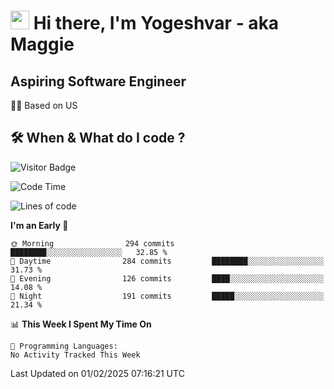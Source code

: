 <h1><img src="https://emojis.slackmojis.com/emojis/images/1531849430/4246/blob-sunglasses.gif?1531849430" width="30"/> Hi there, I'm Yogeshvar - aka Maggie</h1>

## Aspiring Software Engineer
🏂🏻  Based on US 

## 🛠 When & What do I code ?  

![Visitor Badge](https://visitor-badge.feriirawann.repl.co?username=yogeshvar&repo=yogeshvar&label=Visitors&style=plastic&color=%23457BFF&contentType=svg)

<!--START_SECTION:waka-->
![Code Time](http://img.shields.io/badge/Code%20Time-2%2C919%20hrs%2051%20mins-blue)

![Lines of code](https://img.shields.io/badge/From%20Hello%20World%20I%27ve%20Written-3.8%20million%20lines%20of%20code-blue)

**I'm an Early 🐤** 

```text
🌞 Morning                294 commits         ████████░░░░░░░░░░░░░░░░░   32.85 % 
🌆 Daytime                284 commits         ████████░░░░░░░░░░░░░░░░░   31.73 % 
🌃 Evening                126 commits         ████░░░░░░░░░░░░░░░░░░░░░   14.08 % 
🌙 Night                  191 commits         █████░░░░░░░░░░░░░░░░░░░░   21.34 % 
```


📊 **This Week I Spent My Time On** 

```text
💬 Programming Languages: 
No Activity Tracked This Week
```


 Last Updated on 01/02/2025 07:16:21 UTC
<!--END_SECTION:waka-->
